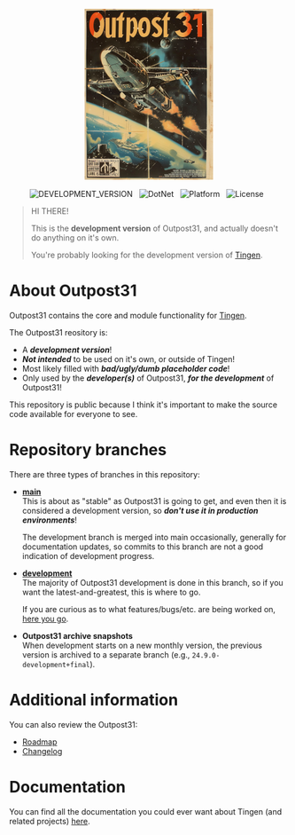 <!-- u241018 -->

<div align="center">

  ![logo](./.github/images/logos/Outpost31_README.png)
  
  ![DEVELOPMENT_VERSION](https://img.shields.io/badge/release-24.10--development-firebrick?style=flat-square)&nbsp;&nbsp;
  ![DotNet](https://img.shields.io/badge/.net-Framework_4.8-darkslateblue?style=flat-square)&nbsp;&nbsp;
  ![Platform](https://img.shields.io/badge/platform-Windows-blue?style=flat-square)&nbsp;&nbsp;
  ![License](https://img.shields.io/github/license/spectrum-health-systems/Outpost31?style=flat-square)&nbsp;&nbsp;
  
</div>

> HI THERE!  
>
> This is the **development version** of Outpost31, and actually doesn't do anything on it's own.
>
> You're probably looking for the development version of [Tingen](https://github.com/spectrum-health-systems/Tingen_development).

# About Outpost31

Outpost31 contains the core and module functionality for [Tingen](https://github.com/spectrum-health-systems/Tingen).

The Outpost31 reository is:

* A ***development version***!
* ***Not intended*** to be used on it's own, or outside of Tingen!
* Most likely filled with ***bad/ugly/dumb placeholder code***!
* Only used by the ***developer(s)*** of Outpost31, ***for the development*** of Outpost31!

This repository is public because I think it's important to make the source code available for everyone to see.

# Repository branches

There are three types of branches in this repository:

* **[main](https://github.com/spectrum-health-systems/Outpost31)**  
  This is about as "stable" as Outpost31 is going to get, and even then it is considered a development version, so ***don't use it in production environments***!

  The development branch is merged into main occasionally, generally for documentation updates, so commits to this branch are not a good indication of development progress.
  
* **[development](https://github.com/spectrum-health-systems/Outpost31/tree/development)**  
  The majority of Outpost31 development is done in this branch, so if you want the latest-and-greatest, this is where to go.

  If you are curious as to what features/bugs/etc. are being worked on, [here you go](https://github.com/orgs/spectrum-health-systems/projects/41/views/1).

* **Outpost31 archive snapshots**  
  When development starts on a new monthly version, the previous version is archived to a separate branch (e.g., `24.9.0-development+final`).

# Additional information

You can also review the Outpost31:

* [Roadmap](https://github.com/orgs/spectrum-health-systems/projects/41/views/2)
* [Changelog](https://github.com/orgs/spectrum-health-systems/projects/41/views/5)

# Documentation

You can find all the documentation you could ever want about Tingen (and related projects) [here](https://github.com/spectrum-health-systems/Tingen-Documentation).